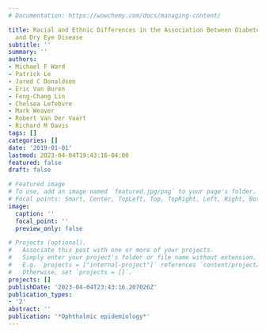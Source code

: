 ```yaml
---
# Documentation: https://wowchemy.com/docs/managing-content/

title: Racial and Ethnic Differences in the Association Between Diabetes Mellitus
  and Dry Eye Disease
subtitle: ''
summary: ''
authors:
- Michael F Ward
- Patrick Le
- Jared C Donaldson
- Eric Van Buren
- Feng-Chang Lin
- Chelsea Lefebvre
- Mark Weaver
- Robert Van Der Vaart
- Richard M Davis
tags: []
categories: []
date: '2019-01-01'
lastmod: 2023-04-04T19:43:16-04:00
featured: false
draft: false

# Featured image
# To use, add an image named `featured.jpg/png` to your page's folder.
# Focal points: Smart, Center, TopLeft, Top, TopRight, Left, Right, BottomLeft, Bottom, BottomRight.
image:
  caption: ''
  focal_point: ''
  preview_only: false

# Projects (optional).
#   Associate this post with one or more of your projects.
#   Simply enter your project's folder or file name without extension.
#   E.g. `projects = ["internal-project"]` references `content/project/deep-learning/index.md`.
#   Otherwise, set `projects = []`.
projects: []
publishDate: '2023-04-04T23:43:16.207026Z'
publication_types:
- '2'
abstract: ''
publication: '*Ophthalmic epidemiology*'
---
```

